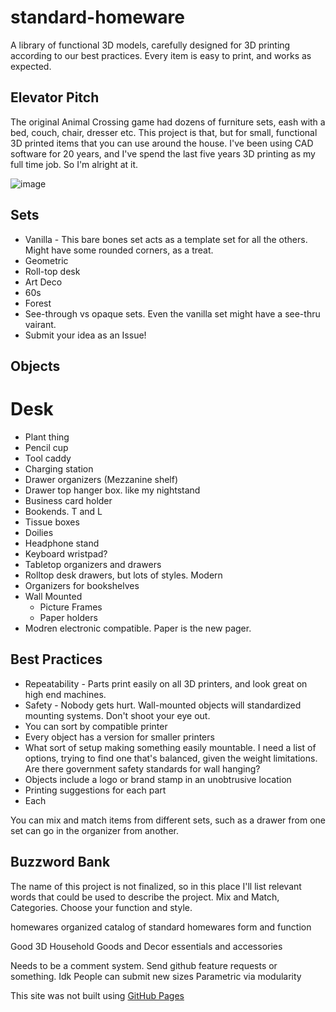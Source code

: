 # standard-homeware
A library of functional 3D models, carefully designed for 3D printing according to our best practices. Every item is easy to print, and works as expected.

## Elevator Pitch
The original Animal Crossing game had dozens of furniture sets, eash with a bed, couch, chair, dresser etc. This project is that, but for small, functional 3D printed items that you can use around the house. I've been using CAD software for 20 years, and I've spend the last five years 3D printing as my full time job. So I'm alright at it.

![image](https://github.com/nathangineer/standard-homeware/assets/26797863/1f46f934-0c8f-45b6-9945-6aa1b74b5051)

## Sets
- Vanilla - This bare bones set acts as a template set for all the others. Might have some rounded corners, as a treat.
- Geometric
- Roll-top desk
- Art Deco
- 60s
- Forest
- See-through vs opaque sets. Even the vanilla set might have a see-thru vairant.
- Submit your idea as an Issue!

## Objects
# Desk
- Plant thing
- Pencil cup
- Tool caddy
- Charging station
- Drawer organizers (Mezzanine shelf)
- Drawer top hanger box. like my nightstand
- Business card holder
- Bookends. T and L
- Tissue boxes
- Doilies
- Headphone stand
- Keyboard wristpad?
- Tabletop organizers and drawers
- Rolltop desk drawers, but lots of styles. Modern
- Organizers for bookshelves
- Wall Mounted
  - Picture Frames
  - Paper holders
- Modren electronic compatible. Paper is the new pager.

## Best Practices
- Repeatability - Parts print easily on all 3D printers, and look great on high end machines.
- Safety - Nobody gets hurt. Wall-mounted objects will standardized mounting systems. Don't shoot your eye out.
- You can sort by compatible printer
- Every object has a version for smaller printers
- What sort of setup making something easily mountable. I need a list of options, trying to find one that's balanced, given the weight limitations. Are there government safety standards for wall hanging?
- Objects include a logo or brand stamp in an unobtrusive location
- Printing suggestions for each part
- Each 

You can mix and match items from different sets, such as a drawer from one set can go in the organizer from another.

## Buzzword Bank
The name of this project is not finalized, so in this place I'll list relevant words that could be used to describe the project. Mix and Match, Categories. Choose your function and style. 

homewares
organized
catalog of standard homewares
form and function

Good 3D Household Goods and Decor
essentials and accessories

Needs to be a comment system. Send github feature requests or something. Idk
People can submit new sizes 
Parametric via modularity


This site was not built using [GitHub Pages](https://pages.github.com/)
